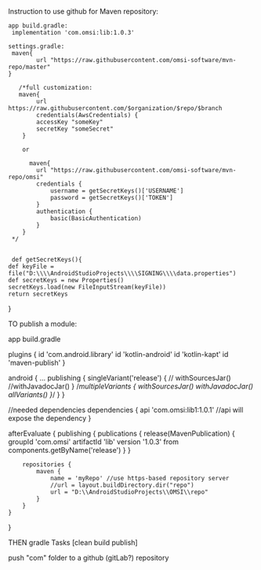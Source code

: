 Instruction to use github for Maven repository:

    app build.gradle:
     implementation 'com.omsi:lib:1.0.3'

    settings.gradle:
     maven{
            url "https://raw.githubusercontent.com/omsi-software/mvn-repo/master"
    }
             
       /*full customization:
       maven{
            url https://raw.githubusercontent.com/$organization/$repo/$branch
            credentials(AwsCredentials) {
            accessKey "someKey"
            secretKey "someSecret"
        }

        or

          maven{
            url "https://raw.githubusercontent.com/omsi-software/mvn-repo/omsi"
            credentials {
                username = getSecretKeys()['USERNAME']
                password = getSecretKeys()['TOKEN']
            }
            authentication {
                basic(BasicAuthentication)
            }
        }
     */


     def getSecretKeys(){
    def keyFile = file("D:\\\\AndroidStudioProjects\\\\SIGNING\\\\data.properties")
    def secretKeys = new Properties()
    secretKeys.load(new FileInputStream(keyFile))
    return secretKeys
}



TO publish a module:


app build.gradle

plugins {
id 'com.android.library'
id 'kotlin-android'
id 'kotlin-kapt'
id 'maven-publish'
}

android {
...
    publishing {
        singleVariant('release') {
          //  withSourcesJar()
            //withJavadocJar()
        }
        /*multipleVariants {
            withSourcesJar()
            withJavadocJar()
            allVariants()
        }*/
    }
}

//needed dependencies
dependencies {
api 'com.omsi:lib1:1.0.1' //api will expose the dependency
}

afterEvaluate {
publishing {
publications {
release(MavenPublication) {
groupId 'com.omsi'
artifactId 'lib'
version '1.0.3'
from components.getByName('release')
}
}

        repositories {
            maven {
                name = 'myRepo' //use https-based repository server
                //url = layout.buildDirectory.dir("repo")
                url = "D:\\AndroidStudioProjects\\OMSI\\repo"
            }
        }
    }
}


THEN gradle Tasks [clean build publish]


push "com" folder to a github (gitLab?) repository
